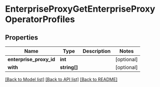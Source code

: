 # EnterpriseProxyGetEnterpriseProxyOperatorProfiles

## Properties
Name | Type | Description | Notes
------------ | ------------- | ------------- | -------------
**enterprise_proxy_id** | **int** |  | [optional] 
**with** | **string[]** |  | [optional] 

[[Back to Model list]](../README.md#documentation-for-models) [[Back to API list]](../README.md#documentation-for-api-endpoints) [[Back to README]](../README.md)


